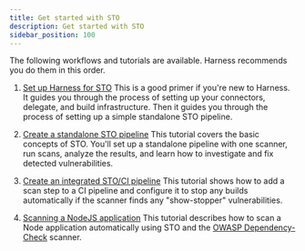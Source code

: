 ```yaml
---
title: Get started with STO
description: Get started with STO
sidebar_position: 100
---
```



The following workflows and tutorials are available. Harness recommends you do them in this order. 

  1. [Set up Harness for STO](/docs/security-testing-orchestration/onboard-sto/set-up-harness-for-sto) This is a good primer if you're new to Harness. It guides you through the process of setting up your connectors, delegate, and build infrastructure. Then it guides you through the process of setting up a simple standalone STO pipeline. 
   
  2. [Create a standalone STO pipeline](/tutorials/orchestrate-security-tests/sto-standalone-workflows) This tutorial covers the basic concepts of STO. You'll set up a standalone pipeline with one scanner, run scans, analyze the results, and learn how to investigate and fix detected vulnerabilities.

  3. [Create an integrated STO/CI pipeline](/tutorials/orchestrate-security-tests/sto-integrated-workflows) This tutorial shows how to add a scan step to a CI pipeline and configure it to stop any builds automatically if the scanner finds any "show-stopper" vulnerabilities.

  4. [Scanning a NodeJS application](/tutorials/orchestrate-security-tests/nodejs-firstscan) This tutorial describes how to scan a Node application automatically using STO and the [OWASP Dependency-Check](https://owasp.org/www-project-dependency-check/) scanner.